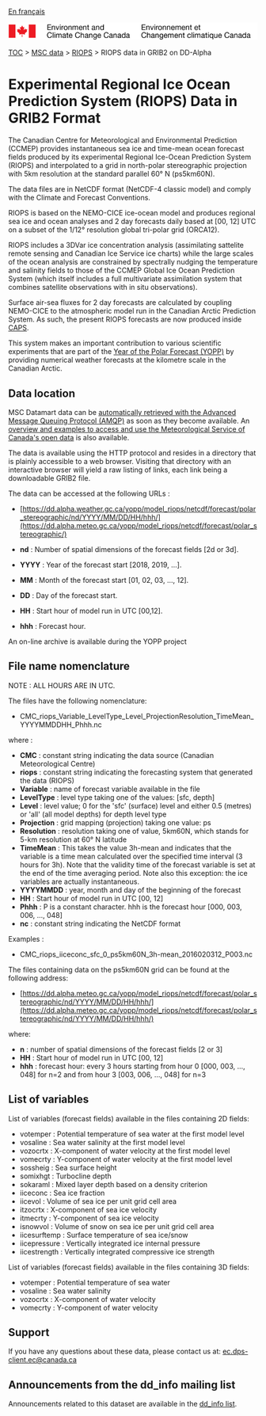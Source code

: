 [En français](readme_riops-datamart-alpha_fr.md)

![ECCC logo](../../img_eccc-logo.png)

[TOC](../../readme_en.md) > [MSC data](../readme_en.md) > [RIOPS](readme_riops_en.md) > RIOPS data in GRIB2 on DD-Alpha

# Experimental Regional Ice Ocean Prediction System (RIOPS) Data in GRIB2 Format

The Canadian Centre for Meteorological and Environmental Prediction (CCMEP) provides instantaneous sea ice and time-mean ocean forecast fields produced by its experimental Regional Ice-Ocean Prediction System (RIOPS) and interpolated to a grid in north-polar stereographic projection with 5km resolution at the standard parallel 60° N (ps5km60N). 

The data files are in NetCDF format (NetCDF-4 classic model) and comply with the Climate and Forecast Conventions. 

RIOPS is based on the NEMO-CICE ice-ocean model and produces regional sea ice and ocean analyses and 2 day forecasts daily based at [00, 12] UTC on a subset of the 1/12° resolution global tri-polar grid (ORCA12). 

RIOPS includes a 3DVar ice concentration analysis (assimilating sattelite remote sensing and Canadian Ice Service ice charts) while the large scales of the ocean analysis are constrained by spectrally nudging the temperature and salinity fields to those of the CCMEP Global Ice Ocean Prediction System (which itself includes a full multivariate assimilation system that combines satellite observations with in situ observations). 

Surface air-sea fluxes for 2 day forecasts are calculated by coupling NEMO-CICE to the atmospheric model run in the Canadian Arctic Prediction System. As such, the present RIOPS forecasts are now produced inside [CAPS](../nwp_caps/readme_caps_en.md).

This system makes an important contribution to various scientific experiments that are part of the [Year of the Polar Forecast (YOPP)](https://www.polarprediction.net/) by providing numerical weather forecasts at the kilometre scale in the Canadian Arctic.

## Data location 

MSC Datamart data can be [automatically retrieved with the Advanced Message Queuing Protocol (AMQP)](../../msc-datamart/amqp_en.md) as soon as they become available. An [overview and examples to access and use the Meteorological Service of Canada's open data](../../usage/readme_en.md) is also available.

The data is available using the HTTP protocol and resides in a directory that is plainly accessible to a web browser. Visiting that directory with an interactive browser will yield a raw listing of links, each link being a downloadable GRIB2 file.

The data can be accessed at the following URLs :

* [https://dd.alpha.weather.gc.ca/yopp/model_riops/netcdf/forecast/polar_stereographic/nd/YYYY/MM/DD/HH/hhh/](https://dd.alpha.meteo.gc.ca/yopp/model_riops/netcdf/forecast/polar_stereographic/)

* __nd__ : Number of spatial dimensions of the forecast fields [2d or 3d].
* __YYYY__ : Year of the forecast start [2018, 2019, ...].
* __MM__ : Month of the forecast start [01, 02, 03, ..., 12].
* __DD__ : Day of the forecast start.
* __HH__ : Start hour of model run in UTC [00,12].
* __hhh__ : Forecast hour.

An on-line archive is available during the YOPP project

## File name nomenclature 

NOTE : ALL HOURS ARE IN UTC.

The files have the following nomenclature:

* CMC_riops_Variable_LevelType_Level_ProjectionResolution_TimeMean_YYYYMMDDHH_Phhh.nc

where :

* __CMC__ : constant string indicating the data source (Canadian Meteorological Centre)
* __riops__ : constant string indicating the forecasting system that generated the data (RIOPS)
* __Variable__ : name of forecast variable available in the file 
* __LevelType__ : level type taking one of the values: [sfc, depth]
* __Level__ : level value; 0 for the 'sfc' (surface) level and either 0.5 (metres) or 'all' (all model depths) for depth level type
* __Projection__ : grid mapping (projection) taking one value: ps
* __Resolution__ : resolution taking one of value, 5km60N, which stands for 5-km resolution at 60° N latitude
* __TimeMean__ : This takes the value 3h-mean and indicates that the variable is a time mean calculated over the specified time interval (3 hours for 3h). Note that the validity time of the forecast variable is set at the end of the time averaging period. Note also this exception: the ice variables are actually instantaneous.
* __YYYYMMDD__ : year, month and day of the beginning of the forecast
* __HH__ : Start hour of model run in UTC [00, 12] 
* __Phhh__ : P is a constant character. hhh is the forecast hour [000, 003, 006, ..., 048]
* __nc__ : constant string indicating the NetCDF format


Examples : 

* CMC_riops_iiceconc_sfc_0_ps5km60N_3h-mean_2016020312_P003.nc

The files containing data on the ps5km60N grid can be found at the following address:
* [https://dd.alpha.meteo.gc.ca/yopp/model_riops/netcdf/forecast/polar_stereographic/nd/YYYY/MM/DD/HH/hhh/](https://dd.alpha.meteo.gc.ca/yopp/model_riops/netcdf/forecast/polar_stereographic/nd/YYYY/MM/DD/HH/hhh/) 

where:

* __n__ : number of spatial dimensions of the forecast fields [2 or 3]
* __HH__ : Start hour of model run in UTC [00, 12]
* __hhh__ : forecast hour: every 3 hours starting from hour 0 [000, 003, ..., 048] for n=2 and from hour 3 [003, 006, ..., 048] for n=3

## List of variables

List of variables (forecast fields) available in the files containing 2D fields:

* votemper :	Potential temperature of sea water at the first model level
* vosaline :	Sea water salinity at the first model level
* vozocrtx :	X-component of water velocity at the first model level
* vomecrty :	Y-component of water velocity at the first model level
* sossheig :	Sea surface height
* somixhgt :	Turbocline depth
* sokaraml :	Mixed layer depth based on a density criterion
* iiceconc :	Sea ice  fraction	
* iicevol :		Volume of sea ice per unit grid cell area
* itzocrtx :	X-component of sea ice velocity	
* itmecrty :	Y-component of sea ice velocity	
* isnowvol :	Volume of snow on sea ice per unit grid cell area
* iicesurftemp :	Surface temperature of sea ice/snow
* iicepressure :	Vertically integrated ice internal pressure
* iicestrength :	Vertically integrated compressive ice strength


List of variables (forecast fields) available in the files containing 3D fields:

* votemper :	Potential temperature of sea water
* vosaline :	Sea water salinity
* vozocrtx :	X-component of water velocity
* vomecrty :	Y-component of water velocity

## Support

If you have any questions about these data, please contact us at: [ec.dps-client.ec@canada.ca](mailto:ec.dps-client.ec@canada.ca)

## Announcements from the dd_info mailing list 

Announcements related to this dataset are available in the [dd_info list](https://lists.ec.gc.ca/cgi-bin/mailman/listinfo/dd_info).